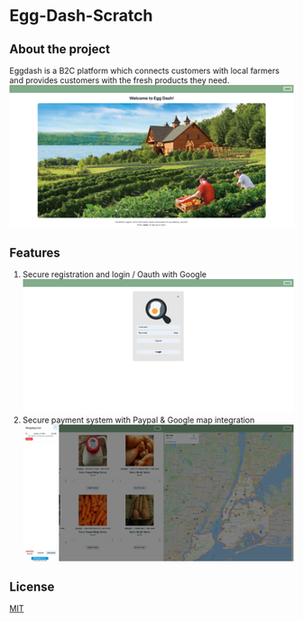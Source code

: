 # Egg-Dash-Scratch
## About the project
Eggdash is a B2C platform which connects customers with local farmers and provides customers with the fresh products they need.
![alt text](https://github.com/lijiaxingogo/EggDashv1.1/blob/main/product/Screen%20Shot%202021-02-24%20at%2010.24.28%20AM.png)
## Features
1. Secure registration and login / Oauth with Google
![alt text](https://github.com/lijiaxingogo/EggDashv1.1/blob/main/product/Screen%20Shot%202021-02-24%20at%2010.25.28%20AM.png)
2. Secure payment system with Paypal & Google map integration
![alt text](https://github.com/lijiaxingogo/EggDashv1.1/blob/main/product/Screen%20Shot%202021-02-24%20at%2010.27.29%20AM.png)
## License
[MIT](https://choosealicense.com/licenses/mit/)
